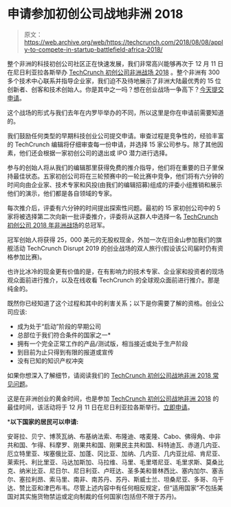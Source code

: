 # 申请参加初创公司战地非洲 2018 

> 原文：<https://web.archive.org/web/https://techcrunch.com/2018/08/08/apply-to-compete-in-startup-battlefield-africa-2018/>

整个非洲的科技初创公司社区正在快速发展，我们非常高兴能够再次于 12 月 11 日在尼日利亚拉各斯举办 [TechCrunch 初创公司非洲战场 2018](https://web.archive.org/web/20230324010324/https://techcrunch.com/events/startup-battlefield-africa-2018/) 。整个非洲有 300 多个技术中心联系并指导企业家，我们迫不及待地展示了非洲大陆最优秀的 15 位创新者、创客和技术创始人。你是其中之一吗？想在创业战场一争高下？[今天提交申请](https://web.archive.org/web/20230324010324/http://apply.techcrunch.com/?_ga=2.160576062.2077410329.1531769629-618586988.1503595479)。

这个战场的形式与我们去年在内罗毕举办的不同，所以这里是你在申请前需要知道的。

我们鼓励任何类型的早期科技创业公司提交申请。审查过程是竞争性的，经验丰富的 TechCrunch 编辑将仔细审查每一份申请，并选择 15 家公司参与。除了其他因素，他们还会根据一家初创公司的退出或 IPO 潜力进行选择。

参与的创始人将从我们的编辑那里获得免费的推介指导，他们将在重要的日子里保持最佳状态。五家初创公司将在三轮预赛中的一轮比赛中竞争，他们将有六分钟的时间向由企业家、技术专家和风投(由我们的编辑招募)组成的评委小组推销和展示他们的演示，他们都是各自领域的专家。

每次推介后，评委有六分钟的时间提出探索性问题。最初的 15 家初创公司中的 5 家将被选择第二次向新一批评委推介，评委将从这群人中选择一名 [TechCrunch 初创公司 2018 年非洲战场](https://web.archive.org/web/20230324010324/https://techcrunch.com/events/startup-battlefield-africa-2018/)的总冠军。

冠军创始人将获得 25，000 美元的无股权现金，外加一次在旧金山参加我们的旗舰活动 TechCrunch Disrupt 2019 的创业战场的双人旅行(假设该公司届时仍有资格参加比赛)。

也许比冰冷的现金更有价值的是，在有影响力的技术专家、企业家和投资者的现场观众面前进行推介，以及在线收看 TechCrunch 的全球观众面前进行推介。那是纯金的。

既然你已经知道了这个过程和其中的利害关系；以下是你需要了解的资格。创业公司应该:

*   成为处于“启动”阶段的早期公司
*   总部位于我们符合条件的国家之一*
*   拥有一个完全正常工作的产品/测试版，相当接近或处于生产阶段
*   到目前为止只得到有限的报道或宣传
*   没有已知的知识产权冲突

如果你想深入了解细节，请阅读我们的 [TechCrunch 初创公司战地非洲 2018 常见问题](https://web.archive.org/web/20230324010324/https://apply.techcrunch.com/faqs/lagos)。

这是在非洲创业的黄金时间，也是参加 [TechCrunch 初创公司战地非洲 2018](https://web.archive.org/web/20230324010324/https://techcrunch.com/events/startup-battlefield-africa-2018/) 的最佳时间，该活动将于 12 月 11 日在尼日利亚拉各斯举行。[立即申请](https://web.archive.org/web/20230324010324/http://apply.techcrunch.com/?_ga=2.160576062.2077410329.1531769629-618586988.1503595479)。

***以下国家的居民可以申请:**

安哥拉、贝宁、博茨瓦纳、布基纳法索、布隆迪、喀麦隆、Cabo、佛得角、中非共和国、乍得、科摩罗、刚果共和国、刚果民主共和国、科特迪瓦、赤道几内亚、厄立特里亚、埃塞俄比亚、加蓬、冈比亚、加纳、几内亚、几内亚比绍、肯尼亚、莱索托、利比里亚、马达加斯加、马拉维、马里、毛里塔尼亚、毛里求斯、莫桑比克、纳米比亚、尼日尔、尼日利亚、卢旺达、圣多美和普林西比、塞内加尔、塞舌尔、塞拉利昂、索马里、南非、南苏丹、苏丹、斯威士兰、坦桑尼亚、多哥、乌干达、赞比亚和津巴布韦。尽管上述内容中有任何相反规定，但“适用国家”不包括美国对其实施货物禁运或定向制裁的任何国家(包括但不限于苏丹)。